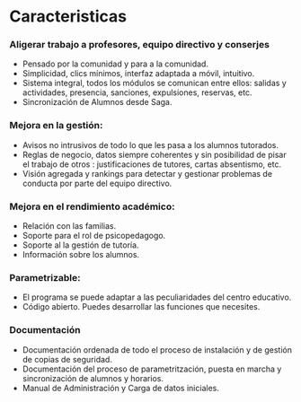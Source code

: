 # Caracteristicas

### **Aligerar trabajo a profesores, equipo directivo y conserjes**

* Pensado por la comunidad y para a la comunidad.  
* Simplicidad, clics mínimos, interfaz adaptada a móvil, intuitivo. 
* Sistema integral, todos los módulos se comunican entre ellos: salidas y actividades, presencia, sanciones, expulsiones, reservas, etc. 
* Sincronización de Alumnos desde Saga. 



### Mejora en  la gestión:

* Avisos no intrusivos de todo lo que les pasa a los alumnos tutorados. 
* Reglas de negocio, datos siempre coherentes y sin posibilidad de  pisar el trabajo de otros : justificaciones de tutores, cartas absentismo, etc. 
* Visión agregada y rankings para detectar y gestionar problemas de conducta por parte del equipo directivo.

### Mejora en el  rendimiento académico:

* Relación con las familias.
* Soporte para el rol de psicopedagogo.
* Soporte al la gestión de tutoría.
* Información sobre los alumnos.

### Parametrizable:

* El programa se puede adaptar a las peculiaridades del centro educativo.
* Código abierto. Puedes desarrollar las funciones que necesites.

### Documentación

* Documentación ordenada de todo el proceso de instalación y de gestión de copias de seguridad.
* Documentación del proceso de parametritzación, puesta en marcha y sincronización de alumnos y horarios.
* Manual de Administración y Carga de datos iniciales.



